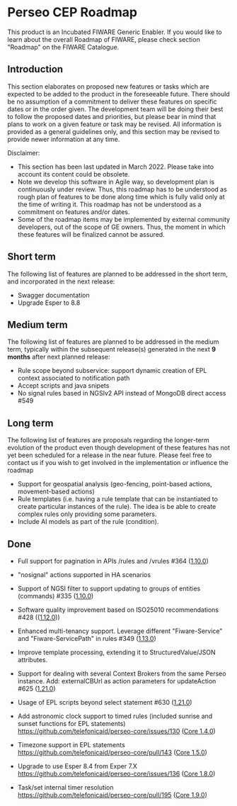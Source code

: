 # Perseo CEP Roadmap

This product is an Incubated FIWARE Generic Enabler. If you would like to learn about the overall Roadmap of FIWARE,
please check section "Roadmap" on the FIWARE Catalogue.

## Introduction

This section elaborates on proposed new features or tasks which are expected to be added to the product in the
foreseeable future. There should be no assumption of a commitment to deliver these features on specific dates or in the
order given. The development team will be doing their best to follow the proposed dates and priorities, but please bear
in mind that plans to work on a given feature or task may be revised. All information is provided as a general
guidelines only, and this section may be revised to provide newer information at any time.

Disclaimer:

-   This section has been last updated in March 2022. Please take into account its content could be obsolete.
-   Note we develop this software in Agile way, so development plan is continuously under review. Thus, this roadmap has
    to be understood as rough plan of features to be done along time which is fully valid only at the time of writing
    it. This roadmap has not be understood as a commitment on features and/or dates.
-   Some of the roadmap items may be implemented by external community developers, out of the scope of GE owners. Thus,
    the moment in which these features will be finalized cannot be assured.

## Short term

The following list of features are planned to be addressed in the short term, and incorporated in the next release:

-   Swagger documentation
-   Upgrade Esper to 8.8

## Medium term

The following list of features are planned to be addressed in the medium term, typically within the subsequent
release(s) generated in the next **9 months** after next planned release:

-   Rule scope beyond subservice: support dynamic creation of EPL context associated to notification path
-   Accept scripts and java snipets
-   No signal rules based in NGSIv2 API instead of MongoDB direct access #549

## Long term

The following list of features are proposals regarding the longer-term evolution of the product even though development
of these features has not yet been scheduled for a release in the near future. Please feel free to contact us if you
wish to get involved in the implementation or influence the roadmap

-   Support for geospatial analysis (geo-fencing, point-based actions, movement-based actions)
-   Rule templates (i.e. having a rule template that can be instantiated to create particular instances of the rule).
    The idea is be able to create complex rules only providing some parameters.
-   Include AI models as part of the rule (condition).

## Done

-   Full support for pagination in APIs /rules and /vrules #364 ([1.10.0](https://github.com/telefonicaid/perseo-fe/releases/tag/1.10.0))
-   "nosignal" actions supported in HA scenarios

-   Support of NGSI filter to support updating to groups of entities (commands) #335 ([1.10.0](https://github.com/telefonicaid/perseo-fe/releases/tag/1.10.0))
-   Software quality improvement based on ISO25010 recommendations #428 (([1.12.0](https://github.com/telefonicaid/perseo-fe/releases/tag/1.12.0)))
-   Enhanced multi-tenancy support. Leverage different "Fiware-Service" and "Fiware-ServicePath" in rules #349 ([1.13.0](https://github.com/telefonicaid/perseo-fe/releases/tag/1.13.0))
-   Improve template processing, extending it to StructuredValue/JSON attributes.
-   Support for dealing with several Context Brokers from the same Perseo instance. Add: externalCBUrl as 
    action parameters for updateAction #625 ([1.21.0](https://github.com/telefonicaid/perseo-fe/releases/tag/1.21.0))
-   Usage of EPL scripts beyond select statement #630 ([1.21.0](https://github.com/telefonicaid/perseo-fe/releases/tag/1.21.0))

-   Add astronomic clock support to timed rules (included sunrise and sunset functions for EPL statements) https://github.com/telefonicaid/perseo-core/issues/130 ([Core 1.4.0](https://github.com/telefonicaid/perseo-core/releases/tag/1.4.0))
-   Timezone support in EPL statements https://github.com/telefonicaid/perseo-core/pull/143 ([Core 1.5.0](https://github.com/telefonicaid/perseo-core/releases/tag/1.5.0))
-   Upgrade to use Esper 8.4 from Exper 7.X https://github.com/telefonicaid/perseo-core/issues/136 ([Core 1.8.0](https://github.com/telefonicaid/perseo-core/releases/tag/1.8.0))
-   Task/set internal timer resolution https://github.com/telefonicaid/perseo-core/pull/195 ([Core 1.9.0](https://github.com/telefonicaid/perseo-core/releases/tag/1.9.0))
